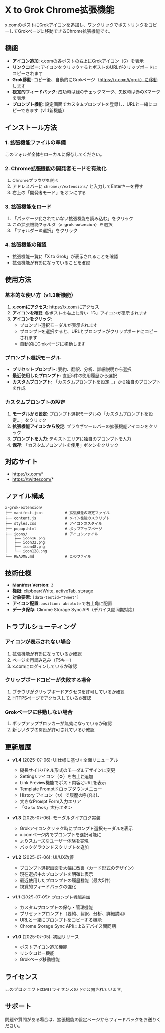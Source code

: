 # X to Grok Chrome拡張機能

x.comのポストにGrokアイコンを追加し、ワンクリックでポストリンクをコピーしてGrokページに移動できるChrome拡張機能です。

## 機能

- **アイコン追加**: x.comの各ポストの右上にGrokアイコン（G）を表示
- **リンクコピー**: アイコンをクリックするとポストのURLがクリップボードにコピーされます
- **Grok移動**: コピー後、自動的にGrokページ（https://x.com/i/grok）に移動します
- **視覚的フィードバック**: 成功時は緑のチェックマーク、失敗時は赤のXマークを表示
- **プロンプト機能**: 設定画面でカスタムプロンプトを登録し、URLと一緒にコピーできます（v1.1新機能）

## インストール方法

### 1. 拡張機能ファイルの準備
このフォルダ全体をローカルに保存してください。

### 2. Chrome拡張機能の開発者モードを有効化
1. Chromeブラウザを開く
2. アドレスバーに `chrome://extensions/` と入力してEnterキーを押す
3. 右上の「開発者モード」をオンにする

### 3. 拡張機能をロード
1. 「パッケージ化されていない拡張機能を読み込む」をクリック
2. この拡張機能フォルダ（x-grok-extension）を選択
3. 「フォルダーの選択」をクリック

### 4. 拡張機能の確認
- 拡張機能一覧に「X to Grok」が表示されることを確認
- 拡張機能が有効になっていることを確認

## 使用方法

### 基本的な使い方（v1.3新機能）
1. **x.comにアクセス**: https://x.com にアクセス
2. **アイコンを確認**: 各ポストの右上に青い「G」アイコンが表示されます
3. **アイコンをクリック**: 
   - プロンプト選択モーダルが表示されます
   - プロンプトを選択すると、URLとプロンプトがクリップボードにコピーされます
   - 自動的にGrokページに移動します

### プロンプト選択モーダル
- **プリセットプロンプト**: 要約、翻訳、分析、詳細説明から選択
- **最近使用したプロンプト**: 直近5件の使用履歴から選択
- **カスタムプロンプト**: 「カスタムプロンプトを設定...」から独自のプロンプトを作成

### カスタムプロンプトの設定
1. **モーダルから設定**: プロンプト選択モーダルの「カスタムプロンプトを設定...」をクリック
2. **拡張機能アイコンから設定**: ブラウザツールバーの拡張機能アイコンをクリック
3. **プロンプトを入力**: テキストエリアに独自のプロンプトを入力
4. **保存**: 「カスタムプロンプトを使用」ボタンをクリック

## 対応サイト

- https://x.com/*
- https://twitter.com/*

## ファイル構成

```
x-grok-extension/
├── manifest.json          # 拡張機能の設定ファイル
├── content.js             # メイン機能のスクリプト
├── styles.css             # アイコンのスタイル
├── popup.html             # ポップアップページ
├── icons/                 # アイコンファイル
│   ├── icon16.png
│   ├── icon32.png
│   ├── icon48.png
│   └── icon128.png
└── README.md              # このファイル
```

## 技術仕様

- **Manifest Version**: 3
- **権限**: clipboardWrite, activeTab, storage
- **対象要素**: `[data-testid="tweet"]`
- **アイコン配置**: `position: absolute` で右上角に配置
- **データ保存**: Chrome Storage Sync API（デバイス間同期対応）

## トラブルシューティング

### アイコンが表示されない場合
1. 拡張機能が有効になっているか確認
2. ページを再読み込み（F5キー）
3. x.comにログインしているか確認

### クリップボードコピーが失敗する場合
1. ブラウザがクリップボードアクセスを許可しているか確認
2. HTTPSページでアクセスしているか確認

### Grokページに移動しない場合
1. ポップアップブロッカーが無効になっているか確認
2. 新しいタブの開設が許可されているか確認

## 更新履歴

- **v1.4** (2025-07-06): UI仕様に基づく全面リニューアル
  - 縦長サイドパネル形式のモーダルデザインに変更
  - Settings アイコン（⚙️）を右上に追加
  - Link Preview機能でポスト内容とURLを表示
  - Template Promptドロップダウンメニュー
  - History アイコン（⟲）で履歴の呼び出し
  - 大きなPrompt Form入力エリア
  - 「Go to Grok」実行ボタン

- **v1.3** (2025-07-06): モーダルダイアログ実装
  - Grokアイコンクリック時にプロンプト選択モーダルを表示
  - x.comページ内でプロンプトを選択可能に
  - よりスムーズなユーザー体験を実現
  - バックグラウンドスクリプトを追加

- **v1.2** (2025-07-06): UI/UX改善
  - プロンプト選択画面を大幅に改善（カード形式のデザイン）
  - 現在選択中のプロンプトを明確に表示
  - 最近使用したプロンプトの履歴機能（最大5件）
  - 視覚的フィードバックの強化

- **v1.1** (2025-07-05): プロンプト機能追加
  - カスタムプロンプトの保存・管理機能
  - プリセットプロンプト（要約、翻訳、分析、詳細説明）
  - URLと一緒にプロンプトをコピーする機能
  - Chrome Storage Sync APIによるデバイス間同期

- **v1.0** (2025-07-05): 初回リリース
  - ポストアイコン追加機能
  - リンクコピー機能
  - Grokページ移動機能

## ライセンス

このプロジェクトはMITライセンスの下で公開されています。

## サポート

問題や質問がある場合は、拡張機能の設定ページからフィードバックをお送りください。

